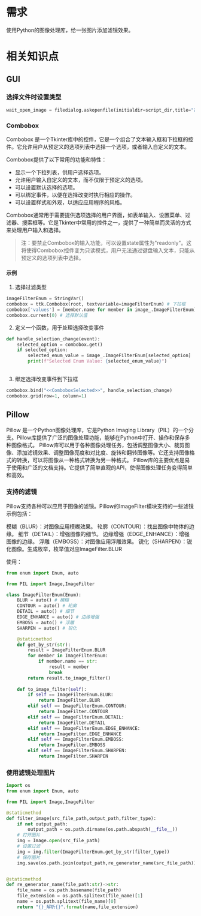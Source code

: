 
# 需求
使用Python的图像处理库，给一张图片添加滤镜效果。

# 相关知识点

## GUI

### 选择文件时设置类型

```PYTHON
wait_open_image = filedialog.askopenfile(initialdir=script_dir,title="选择待转换图片",filetypes=(("图片文件","*.jpg"),("all files","*.*")),defaultextension=".jpg").name
```

### Combobox

Combobox 是一个Tkinter库中的控件，它是一个组合了文本输入框和下拉框的控件。它允许用户从预定义的选项列表中选择一个选项，或者输入自定义的文本。

Combobox提供了以下常用的功能和特性：

- 显示一个下拉列表，供用户选择选项。
- 允许用户输入自定义的文本，而不仅限于预定义的选项。
- 可以设置默认选择的选项。
- 可以绑定事件，以便在选择改变时执行相应的操作。
- 可以设置样式和外观，以适应应用程序的风格。
  
Combobox通常用于需要提供选项选择的用户界面，如表单输入、设置菜单、过滤器、搜索框等。它是Tkinter中常用的控件之一，提供了一种简单而灵活的方式来处理用户输入和选择。

> 注：要禁止Combobox的输入功能，可以设置state属性为"readonly"。这将使得Combobox控件变为只读模式，用户无法通过键盘输入文本，只能从预定义的选项列表中选择。



#### 示例
1. 选择过滤类型

```PYTHON
imageFilterEnum = StringVar()
combobox = ttk.Combobox(root, textvariable=imageFilterEnum) # 下拉框
combobox['values'] = [member.name for member in image_.ImageFilterEnum]
combobox.current(0) # 选择默认值
```
2. 定义一个函数，用于处理选择改变事件

```PYTHON
def handle_selection_change(event):
    selected_option = combobox.get()
    if selected_option:
        selected_enum_value = image_.ImageFilterEnum[selected_option]
        print(f"Selected Enum Value: {selected_enum_value}")
        
```
3. 绑定选择改变事件到下拉框  

```PYTHON
combobox.bind("<<ComboboxSelected>>", handle_selection_change)
combobox.grid(row=1, column=1)
```


## Pillow

Pillow 是一个Python图像处理库，它是Python Imaging Library（PIL）的一个分支。Pillow库提供了广泛的图像处理功能，能够在Python中打开、操作和保存多种图像格式。
Pillow库可以用于各种图像处理任务，包括调整图像大小、裁剪图像、添加滤镜效果、调整图像亮度和对比度、旋转和翻转图像等。它还支持图像格式的转换，可以将图像从一种格式转换为另一种格式。
Pillow库的主要优点是易于使用和广泛的文档支持。它提供了简单直观的API，使得图像处理任务变得简单和高效。

### 支持的滤镜
Pillow支持各种可以应用于图像的滤镜。Pillow的ImageFilter模块支持的一些滤镜示例包括：

模糊（BLUR）：对图像应用模糊效果。
轮廓（CONTOUR）：找出图像中物体的边缘。
细节（DETAIL）：增强图像的细节。
边缘增强（EDGE_ENHANCE）：增强图像的边缘。
浮雕（EMBOSS）：对图像应用浮雕效果。
锐化（SHARPEN）：锐化图像。生成枚举，枚举值对应ImageFilter.BLUR

使用：
```PYTHON
from enum import Enum, auto

from PIL import Image,ImageFilter

class ImageFilterEnum(Enum):
    BLUR = auto() # 模糊
    CONTOUR = auto() # 轮廓
    DETAIL = auto() # 细节
    EDGE_ENHANCE = auto() # 边缘增强
    EMBOSS = auto() # 浮雕
    SHARPEN = auto() # 锐化

    @staticmethod
    def get_by_str(str):
        result = ImageFilterEnum.BLUR
        for member in ImageFilterEnum:
            if member.name == str:
                result = member
                break
        return result.to_image_filter()
    
    def to_image_filter(self):
        if self == ImageFilterEnum.BLUR:
            return ImageFilter.BLUR
        elif self == ImageFilterEnum.CONTOUR:
            return ImageFilter.CONTOUR
        elif self == ImageFilterEnum.DETAIL:
            return ImageFilter.DETAIL
        elif self == ImageFilterEnum.EDGE_ENHANCE:
            return ImageFilter.EDGE_ENHANCE
        elif self == ImageFilterEnum.EMBOSS:
            return ImageFilter.EMBOSS
        elif self == ImageFilterEnum.SHARPEN:
            return ImageFilter.SHARPEN
```


### 使用滤镜处理图片

```python
import os
from enum import Enum, auto

from PIL import Image,ImageFilter

@staticmethod
def filter_image(src_file_path,output_path,filter_type):
    if not output_path:
        output_path = os.path.dirname(os.path.abspath(__file__))
    # 打开图片
    img = Image.open(src_file_path)
    # 设置过滤
    img = img.filter(ImageFilterEnum.get_by_str(filter_type))
    # 保存图片
    img.save(os.path.join(output_path,re_generator_name(src_file_path)))


@staticmethod
def re_generator_name(file_path:str)->str:
    file_name = os.path.basename(file_path)
    file_extension = os.path.splitext(file_name)[1]
    name = os.path.splitext(file_name)[0]
    return "{}_解析{}".format(name,file_extension)
```

